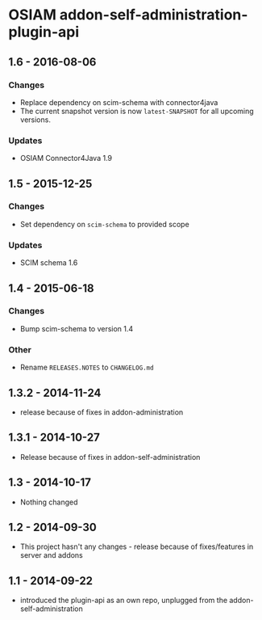 # OSIAM addon-self-administration-plugin-api

## 1.6 - 2016-08-06

### Changes

- Replace dependency on scim-schema with connector4java
- The current snapshot version is now `latest-SNAPSHOT` for all upcoming versions.

### Updates

- OSIAM Connector4Java 1.9

## 1.5 - 2015-12-25

### Changes

- Set dependency on `scim-schema` to provided scope

### Updates

- SCIM schema 1.6

## 1.4 - 2015-06-18

### Changes

- Bump scim-schema to version 1.4

### Other

- Rename `RELEASES.NOTES` to `CHANGELOG.md`

## 1.3.2 - 2014-11-24
- release because of fixes in addon-administration

## 1.3.1 - 2014-10-27
- Release because of fixes in addon-self-administration

## 1.3 - 2014-10-17
- Nothing changed

## 1.2 - 2014-09-30
- This project hasn't any changes - release because of fixes/features in server and addons

## 1.1 - 2014-09-22
- introduced the plugin-api as an own repo, unplugged from the addon-self-administration
